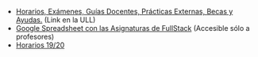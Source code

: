 * <a href="https://www.ull.es/masteres/ingenieria-informatica/" target="_blank">Horarios, Exámenes, Guías Docentes, Prácticas Externas, Becas y Ayudas.</a> (Link en la ULL)
* <a href="https://docs.google.com/spreadsheets/d/1AdPtWJnX5aR4p6Op_DcB1VfW3Eo35rUawG40TIROLzw/edit#gid=850748816" target="_blank">Google Spreadsheet con las Asignaturas de FullStack</a> (Accesible sólo a profesores)
* <a href="https://docs.google.com/document/d/1RprRwWi3BD2tMkWzrxFlCHMDpajECqg97Tom8-tpog4/edit?ts=5d7a7ae4" target="_blank">Horarios 19/20</a>